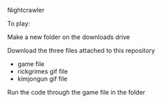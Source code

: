 Nightcrawler

To play:

Make a new folder on the downloads drive

Download the three files attached to this repository
- game file
- rickgrimes gif file
- kimjongun gif file

Run the code through the game file in the folder
